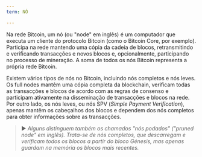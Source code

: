 ```yaml
---
term: NÓ

---
```

Na rede Bitcoin, um nó (ou "node" em inglês) é um computador que executa um cliente do protocolo Bitcoin (como o Bitcoin Core, por exemplo). Participa na rede mantendo uma cópia da cadeia de blocos, retransmitindo e verificando transacções e novos blocos e, opcionalmente, participando no processo de mineração. A soma de todos os nós Bitcoin representa a própria rede Bitcoin.

Existem vários tipos de nós no Bitcoin, incluindo nós completos e nós leves. Os full nodes mantêm uma cópia completa da blockchain, verificam todas as transacções e blocos de acordo com as regras de consenso e participam ativamente na disseminação de transacções e blocos na rede. Por outro lado, os nós leves, ou nós SPV (*Simple Payment Verification*), apenas mantêm os cabeçalhos dos blocos e dependem dos nós completos para obter informações sobre as transacções.

> ► *Alguns distinguem também os chamados "nós podados" ("pruned node" em inglês). Trata-se de nós completos, que descarregam e verificam todos os blocos a partir do bloco Génesis, mas apenas guardam na memória os blocos mais recentes.*
